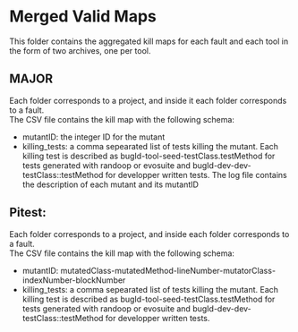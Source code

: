 # Merged Valid Maps

This folder contains the aggregated kill maps for each fault and each tool in the form of two archives, one per tool.

## MAJOR
Each folder corresponds to a project, and inside it each folder corresponds to a fault.<br/>
The CSV file contains the kill map with the following schema: 
- mutantID: the integer ID for the mutant
- killing_tests: a comma sepearated list of tests killing the mutant. Each killing test is described as bugId-tool-seed-testClass.testMethod for tests generated with randoop or evosuite and bugId-dev-dev-testClass::testMethod for developper written tests.
The log file contains the description of each mutant and its mutantID<br/>
    
## Pitest:
Each folder corresponds to a project, and inside each folder corresponds to a fault.<br/>
The CSV file contains the kill map with the following schema: 
- mutantID: mutatedClass-mutatedMethod-lineNumber-mutatorClass-indexNumber-blockNumber
- killing_tests: a comma sepearated list of tests killing the mutant. Each killing test is described as bugId-tool-seed-testClass.testMethod for tests generated with randoop or evosuite and bugId-dev-dev-testClass::testMethod for developper written tests.
